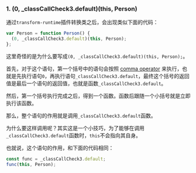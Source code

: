 ### 1. (0, _classCallCheck3.default)(this, Person)

通过`transform-runtime`插件转换类之后，会出现类似下面的代码：

```js
var Person = function Person() {
  (0, _classCallCheck3.default)(this, Person);
};
```

这里奇怪的是为什么要写成`(0, _classCallCheck3.default)(this, Person);`。

首先，对于这个语句，第一个括号中的语句会按照 [comma operator](https://developer.mozilla.org/en-US/docs/Web/JavaScript/Reference/Operators/Comma_Operator) 来执行，也就是先执行语句`0`，再执行语句`_classCallCheck3.default`，最终这个括号的返回值是最后一个语句的返回值，也就是函数`_classCallCheck3.default`。

然后，第一个括号执行完成之后，得到一个函数。函数后跟随一个小括号就是立即执行该函数。

那么，整个语句的作用就是调用`_classCallCheck3.default`函数。

为什么要这样调用呢？其实这是一个小技巧，为了能够在调用`_classCallCheck3.default`函数时，`this`不会指向其自身。

也就说，这个语句的作用，和下面的代码相同：

```js
const func = _classCallCheck3.default;
func(this, Person);
```


